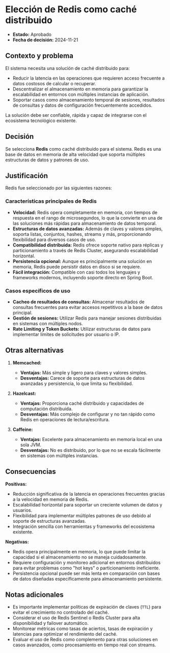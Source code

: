 # Elección de Redis como caché distribuido

- **Estado:** Aprobado  
- **Fecha de decisión:** 2024-11-21  

## Contexto y problema  

El sistema necesita una solución de caché distribuido para:  
- Reducir la latencia en las operaciones que requieren acceso frecuente a datos costosos de calcular o recuperar.  
- Descentralizar el almacenamiento en memoria para garantizar la escalabilidad en entornos con múltiples instancias de aplicación.  
- Soportar casos como almacenamiento temporal de sesiones, resultados de consultas y datos de configuración frecuentemente accedidos.

La solución debe ser confiable, rápida y capaz de integrarse con el ecosistema tecnológico existente.

## Decisión  

Se selecciona **Redis** como caché distribuido para el sistema. Redis es una base de datos en memoria de alta velocidad que soporta múltiples estructuras de datos y patrones de uso.

## Justificación  

Redis fue seleccionado por las siguientes razones:

### Características principales de Redis  
- **Velocidad:** Redis opera completamente en memoria, con tiempos de respuesta en el rango de microsegundos, lo que la convierte en una de las soluciones más rápidas para almacenamiento de datos temporal.  
- **Estructuras de datos avanzadas:** Además de claves y valores simples, soporta listas, conjuntos, hashes, streams y más, proporcionando flexibilidad para diversos casos de uso.  
- **Compatibilidad distribuida:** Redis ofrece soporte nativo para réplicas y particionamiento a través de Redis Cluster, asegurando escalabilidad horizontal.  
- **Persistencia opcional:** Aunque es principalmente una solución en memoria, Redis puede persistir datos en disco si se requiere.  
- **Fácil integración:** Compatible con casi todos los lenguajes y frameworks modernos, incluyendo soporte directo en Spring Boot.  

### Casos específicos de uso  
- **Cacheo de resultados de consultas:** Almacenar resultados de consultas frecuentes para evitar accesos repetitivos a la base de datos principal.  
- **Gestión de sesiones:** Utilizar Redis para manejar sesiones distribuidas en sistemas con múltiples nodos.  
- **Rate Limiting y Token Buckets:** Utilizar estructuras de datos para implementar límites de solicitudes por usuario o IP.  

## Otras alternativas  

1. **Memcached:**  
   - **Ventajas:** Más simple y ligero para claves y valores simples.  
   - **Desventajas:** Carece de soporte para estructuras de datos avanzadas y persistencia, lo que limita su flexibilidad.  

2. **Hazelcast:**  
   - **Ventajas:** Proporciona caché distribuido y capacidades de computación distribuida.  
   - **Desventajas:** Más complejo de configurar y no tan rápido como Redis en operaciones de lectura/escritura.  

3. **Caffeine:**  
   - **Ventajas:** Excelente para almacenamiento en memoria local en una sola JVM.  
   - **Desventajas:** No es distribuido, por lo que no se escala fácilmente en sistemas con múltiples instancias.  

## Consecuencias  

**Positivas:**  
- Reducción significativa de la latencia en operaciones frecuentes gracias a la velocidad en memoria de Redis.  
- Escalabilidad horizontal para soportar un creciente volumen de datos y usuarios.  
- Flexibilidad para implementar múltiples patrones de uso debido al soporte de estructuras avanzadas.  
- Integración sencilla con herramientas y frameworks del ecosistema existente.  

**Negativas:**  
- Redis opera principalmente en memoria, lo que puede limitar la capacidad si el almacenamiento no se maneja cuidadosamente.  
- Requiere configuración y monitoreo adicional en entornos distribuidos para evitar problemas como "hot keys" o particionamiento ineficiente.  
- Persistencia opcional puede ser más lenta en comparación con bases de datos diseñadas específicamente para almacenamiento persistente.  

## Notas adicionales  

- Es importante implementar políticas de expiración de claves (`TTL`) para evitar el crecimiento no controlado del caché.  
- Considerar el uso de Redis Sentinel o Redis Cluster para alta disponibilidad y failover automático.  
- Monitorear métricas como tasas de aciertos, tasas de expiración y latencias para optimizar el rendimiento del caché.  
- Evaluar el uso de Redis como complemento para otras soluciones en casos avanzados, como procesamiento en tiempo real con streams.  
